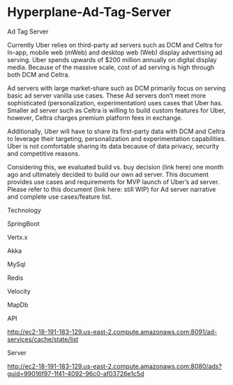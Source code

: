 # Hyperplane-Ad-Tag-Server
Ad Tag Server

Currently Uber relies on third-party ad servers such as DCM and Celtra for In-app, mobile web (mWeb) and desktop web (Web) display advertising ad serving. Uber spends upwards of $200 million annually on digital display media. Because of the massive scale, cost of ad serving is high through both DCM and Celtra.   
 
Ad servers with large market-share such as DCM primarily focus on serving basic ad server vanilla use cases. These Ad servers don’t meet more sophisticated (personalization, experimentation) uses cases that Uber has. Smaller ad server such as Celtra is willing to build custom features for Uber, however, Celtra charges premium platform fees in exchange.
 
Additionally, Uber will have to share its first-party data with DCM and Celtra to leverage their targeting, personalization and experimentation capabilities. Uber is not comfortable sharing its data because of data privacy, security and competitive reasons.
 
Considering this, we evaluated build vs. buy decision (link here) one month ago and ultimately decided to build our own ad server. This document provides use cases and requirements for MVP launch of Uber’s ad server. Please refer to this document (link here: still WIP) for Ad server narrative and complete use cases/feature list.

Technology 

SpringBoot

Vertx.x

Akka

MySql

Redis

Velocity

MapDb

API 

http://ec2-18-191-183-129.us-east-2.compute.amazonaws.com:8091/ad-services/cache/state/list

Server

http://ec2-18-191-183-129.us-east-2.compute.amazonaws.com:8080/ads?guid=99016f97-1f41-4092-96c0-af03726e1c5d
